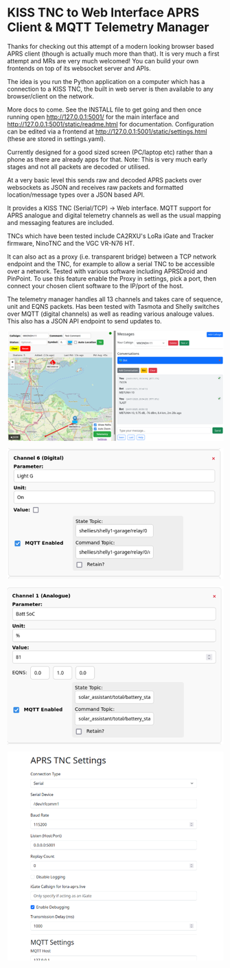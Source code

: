 # KISS TNC to Web Interface APRS Client & MQTT Telemetry Manager

Thanks for checking out this attempt of a modern looking browser based APRS client (though is actually much more than that). It is very much a first attempt and MRs are very much welcomed! You can build your own frontends on top of its websocket server and APIs.

The idea is you run the Python application on a computer which has a connection to a KISS TNC, the built in web server is then available to any browser/client on the network.

More docs to come. See the INSTALL file to get going and then once running open http://127.0.0.1:5001/ for the main interface and http://127.0.0.1:5001/static/readme.html for documentation. Configuration can be edited via a frontend at http://127.0.0.1:5001/static/settings.html (these are stored in settings.yaml).

Currently designed for a good sized screen (PC/laptop etc) rather than a phone as there are already apps for that. Note: This is very much early stages and not all packets are decoded or utilised.

At a very basic level this sends raw and decoded APRS packets over websockets as JSON and receives raw packets and formatted location/message types over a JSON based API.

It provides a KISS TNC (Serial/TCP) -> Web interface. MQTT support for APRS analogue and digital telemetry channels as well as the usual mapping and messaging features are included.

TNCs which have been tested include CA2RXU's LoRa iGate and Tracker firmware, NinoTNC and the VGC VR-N76 HT.

It can also act as a proxy (i.e. transparent bridge) between a TCP network endpoint and the TNC, for example to allow a serial TNC to be accessible over a network. Tested with various software including APRSDroid and PinPoint. To use this feature enable the Proxy in settings, pick a port, then connect your chosen client software to the IP/port of the host.

The telemetry manager handles all 13 channels and takes care of sequence, unit and EQNS packets. Has been tested with Tasmota and Shelly switches over MQTT (digital channels) as well as reading various analouge values. This also has a JSON API endpoint to send updates to.

![map](images/map-messages.png)


![digi](images/digital-telemetry.png)

![analogue](images/analogue-telemetry.png)

![settings](images/settings.png)

